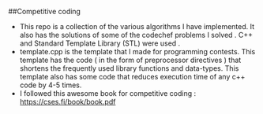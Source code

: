 ##Competitive coding

- This repo is a collection of the various algorithms I have implemented. It also has  the solutions of some of the codechef problems I solved . C++ and Standard Template Library (STL) were used .
- template.cpp is the template that I made for programming contests. This template has the code ( in the form of preprocessor directives ) that shortens the frequently used library functions and data-types. This template also has some code that reduces execution time of any c++ code by 4-5 times. 
- I followed this awesome book for competitive coding : <https://cses.fi/book/book.pdf>
